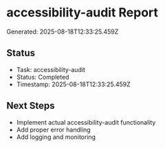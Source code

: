# accessibility-audit Report

Generated: 2025-08-18T12:33:25.459Z

## Status
- Task: accessibility-audit
- Status: Completed
- Timestamp: 2025-08-18T12:33:25.459Z

## Next Steps
- Implement actual accessibility-audit functionality
- Add proper error handling
- Add logging and monitoring
